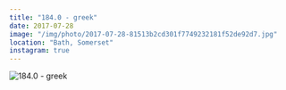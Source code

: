 ```yaml
---
title: "184.0 - greek"
date: 2017-07-28
image: "/img/photo/2017-07-28-81513b2cd301f7749232181f52de92d7.jpg"
location: "Bath, Somerset"
instagram: true
---
```


![184.0 - greek](/img/photo/2017-07-28-81513b2cd301f7749232181f52de92d7.jpg)
